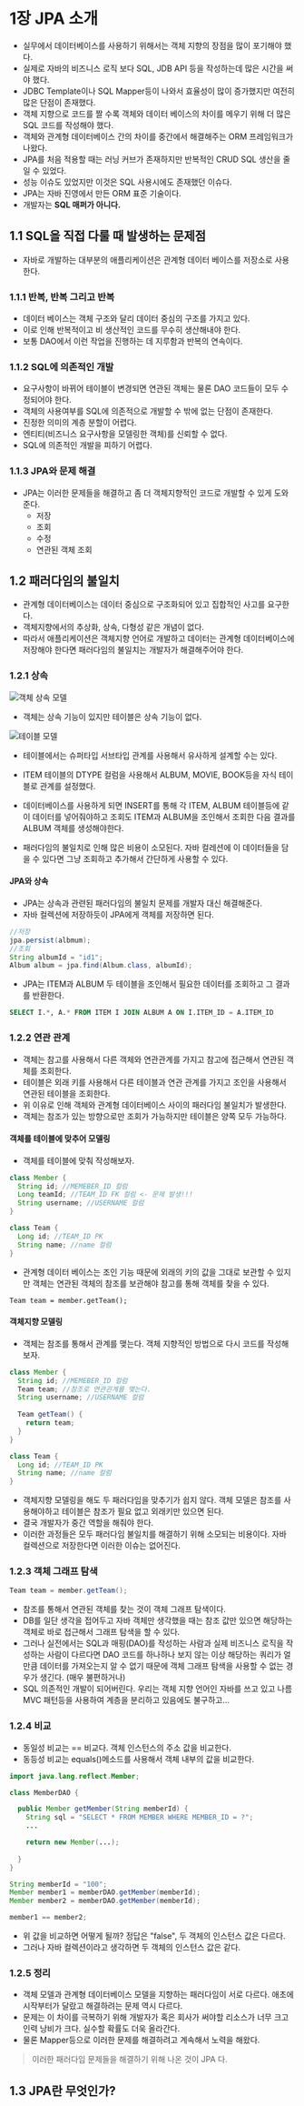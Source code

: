 # 1장 JPA 소개

- 실무에서 데이터베이스를 사용하기 위해서는 객체 지향의 장점을 많이 포기해야 했다.
- 실제로 자바의 비즈니스 로직 보다 SQL, JDB API 등을 작성하는데 많은 시간을 써야 했다.
- JDBC Template이나 SQL Mapper등이 나와서 효율성이 많이 증가했지만 여전히 많은 단점이 존재했다.
- 객체 지향으로 코드를 짤 수록 객체와 데이터 베이스의 차이를 메우기 위해 더 많은 SQL 코드를 작성해야 했다.
- 객체와 관계형 데이터베이스 간의 차이를 중간에서 해결해주는 ORM 프레임워크가 나왔다.
- JPA를 처음 적용할 때는 러닝 커브가 존재하지만 반복적인 CRUD SQL 생산을 줄일 수 있었다.
- 성능 이슈도 있었지만 이것은 SQL 사용시에도 존재했던 이슈다.
- JPA는 자바 진영에서 만든 ORM 표준 기술이다.
- 개발자는 __SQL 매퍼가 아니다.__

## 1.1 SQL을 직접 다룰 때 발생하는 문제점

- 자바로 개발하는 대부분의 애플리케이션은 관계형 데이터 베이스를 저장소로 사용한다.

### 1.1.1 반복, 반복 그리고 반복

- 데이터 베이스는 객체 구조와 달리 데이터 중심의 구조를 가지고 있다.
- 이로 인해 반복적이고 비 생산적인 코드를 무수히 생산해내야 한다.
- 보통 DAO에서 이런 작업을 진행하는 데 지루함과 반복의 연속이다.

### 1.1.2 SQL에 의존적인 개발

- 요구사항이 바뀌어 테이블이 변경되면 연관된 객체는 물론 DAO 코드들이 모두 수정되어야 한다.
- 객체의 사용여부를 SQL에 의존적으로 개발할 수 밖에 없는 단점이 존재한다.
- 진정한 의미의 계층 분할이 어렵다.
- 엔티티(비즈니스 요구사항을 모델링한 객체)를 신뢰할 수 없다.
- SQL에 의존적인 개발을 피하기 어렵다.

### 1.1.3 JPA와 문제 해결

- JPA는 이러한 문제들을 해결하고 좀 더 객체지향적인 코드로 개발할 수 있게 도와 준다.
  - 저장
  - 조회
  - 수정
  - 연관된 객체 조회

## 1.2 패러다임의 불일치

- 관계형 데이터베이스는 데이터 중심으로 구조화되어 있고 집합적인 사고를 요구한다.
- 객체지향에서의 추상화, 상속, 다형성 같은 개념이 없다.
- 따라서 애플리케이션은 객체지향 언어로 개발하고 데이터는 관계형 데이터베이스에 저장해야 한다면 패러다임의 불일치는
개발자가 해결해주어야 한다.

### 1.2.1 상속

![객체 상속 모델](./img/1_2_instanceEx.png)

- 객체는 상속 기능이 있지만 테이블은 상속 기능이 없다.

![테이블 모델](./img/1_3_tableEx.png)

- 테이블에서는 슈퍼타입 서브타입 관계를 사용해서 유사하게 설계할 수는 있다.
- ITEM 테이블의 DTYPE 컬럼을 사용해서 ALBUM, MOVIE, BOOK등을 자식 테이블로 관계를 설정했다.

- 데이터베이스를 사용하게 되면 INSERT를 통해 각 ITEM, ALBUM 테이블등에 같이 데이터를 넣어줘야하고 조회도 ITEM과 ALBUM을 조인해서 조회한 다음
결과를 ALBUM 객체를 생성해야한다.
- 패러다임의 불일치로 인해 많은 비용이 소모된다. 자바 컬레션에 이 데이터들을 담을 수 있다면 그냥 조회하고 추가해서 간단하게 사용할 수 있다.

#### JPA와 상속

- JPA는 상속과 관련된 패러다임의 불일치 문제를 개발자 대신 해결해준다.
- 자바 컬렉션에 저장하듯이 JPA에게 객체를 저장하면 된다.

```java
//저장  
jpa.persist(albmum);
//조회 
String albumId = "id1";
Album album = jpa.find(Album.class, albumId);
```

- JPA는 ITEM과 ALBUM 두 테이블을 조인해서 필요한 데이터를 조회하고 그 결과를 반환한다.

```sql
SELECT I.*, A.* FROM ITEM I JOIN ALBUM A ON I.ITEM_ID = A.ITEM_ID
```

### 1.2.2 연관 관계

- 객체는 참고를 사용해서 다른 객체와 연관관계를 가지고 참고에 접근해서 연관된 객체를 조회한다.
- 테이블은 외래 키를 사용해서 다른 테이블과 연관 관계를 가지고 조인을 사용해서 연관된 테이블을 조회한다.
- 위 이유로 인해 객체와 관계형 데이터베이스 사이의 패러다임 불일치가 발생한다.
- 객체는 참조가 있는 방향으로만 조회가 가능하지만 테이블은 양쪽 모두 가능하다.

#### 객체를 테이블에 맞추어 모델링

- 객체를 테이블에 맞춰 작성해보자.

```java
class Member {
  String id; //MEMEBER_ID 컬럼 
  Long teamId; //TEAM_ID FK 컬럼 <- 문제 발생!!! 
  String username; //USERNAME 컬럼 
}

class Team {
  Long id; //TEAM_ID PK 
  String name; //name 컬럼 
}
```

- 관계형 데이터 베이스는 조인 기능 때문에 외래의 키의 값을 그대로 보관할 수 있지만 객체는 연관된 객체의 참조를 보관해야 참고를 통해 
객체를 찾을 수 있다.

```
Team team = member.getTeam();
```

#### 객체지향 모델링

- 객체는 참조를 통해서 관계를 맺는다. 객체 지향적인 방법으로 다시 코드를 작성해보자.

```java
class Member {
  String id; //MEMEBER_ID 컬럼 
  Team team; //참조로 연관괸계를 맺는다. 
  String username; //USERNAME 컬럼
  
  Team getTeam() {
    return team;
  }
}

class Team {
  Long id; //TEAM_ID PK 
  String name; //name 컬럼
}
```

- 객체지향 모델링을 해도 두 패러다임을 맞추기가 쉽지 않다. 객체 모델은 참조를 사용해야하고 테이블은 참조가 필요 없고 외래키만 있으면 된다. 
- 결국 개발자가 중간 역할을 해줘야 한다.
- 이러한 과정들은 모두 패러다임 불일치를 해결하기 위해 소모되는 비용이다. 자바 컬렉션으로 저장한다면 이러한 이슈는 없어진다. 

### 1.2.3 객체 그래프 탐색 

```java 
Team team = member.getTeam();
```

- 참조를 통해서 연관된 객체를 찾는 것이 객체 그래프 탐색이다. 
- DB를 일단 생각을 접어두고 자바 객체만 생각했을 때는 참조 값만 있으면 해당하는 객체로 바로 접근해서 
그래프 탐색을 할 수 있다. 
- 그러나 실전에서는 SQL과 매핑(DAO)를 작성하는 사람과 실제 비즈니스 로직을 작성하는 사람이 다르다면 DAO 코드를 하나하나 보지 않는 이상
해당하는 쿼리가 얼만큼 데이터를 가져오는지 알 수 없기 때문에 객체 그래프 탐색을 사용할 수 없는 경우가 생긴다. (매우 불편하거나)
- SQL 의존적인 개발이 되어버린다. 우리는 객체 지향 언어인 자바를 쓰고 있고 나름 MVC 패턴등을 사용하여 계층을 분리하고 있음에도 불구하고...

### 1.2.4 비교

- 동일성 비교는 == 비교다. 객체 인스턴스의 주소 값을 비교한다. 
- 동등성 비교는 equals()메소드를 사용해서 객체 내부의 값을 비교한다.

```java
import java.lang.reflect.Member;

class MemberDAO {

  public Member getMember(String memberId) {
    String sql = "SELECT * FROM MEMBER WHERE MEMBER_ID = ?";
    ...

    return new Member(...); 
    
  }
}
```

```java
String memberId = "100";
Member member1 = memberDAO.getMember(memberId);
Member member2 = memberDAO.getMember(memberId);

member1 == member2;
```
- 위 값을 비교하면 어떻게 될까? 정답은 "false", 두 객체의 인스턴스 값은 다르다. 
- 그러나 자바 컬렉션이라고 생각하면 두 객체의 인스턴스 값은 같다. 

### 1.2.5 정리

- 객체 모델과 관계형 데이터베이스 모델을 지향하는 패러다임이 서로 다르다. 애초에 시작부터가 달랐고 해결하려는 문제 역시 다르다. 
- 문제는 이 차이를 극복하기 위해 개발자가 혹은 회사가 써야할 리소스가 너무 크고 인력 낭비가 크다. 실수할 확률도 더욱 올라간다.
- 물론 Mapper등으로 이러한 문제를 해결하려고 계속해서 노력을 해왔다. 

> 이러한 패러다임 문제들을 해결하기 위해 나온 것이 JPA 다. 

## 1.3 JPA란 무엇인가?

